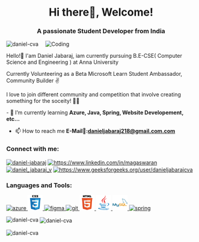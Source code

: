 <h1 align="center">Hi there👋, Welcome!</h1>
<h3 align="center">A passionate Student Developer from India</h3>
<img align="right" alt="Coding" width="400" src="https://cdn.dribbble.com/users/4422816/screenshots/8803765/media/fffb308d1d7a24a8687346c57ae1ff36.gif">
<p align="left"> <img src="https://komarev.com/ghpvc/?username=daniel-cva&label=Profile%20views&color=0e75b6&style=flat" alt="daniel-cva" /> </p>

<p>Hello!👋 I'am Daniel Jabaraj, iam currently pursuing B.E-CSE( Computer Science and Engineering ) at Anna University</p>
<p>Currently Volunteering as a Beta Microsoft Learn Student Ambassador, Community Builder ✌</p>
<p>I love to join different community and competition that involve creating something for the soceity! 🙋‍♂️</p>
- 🌱 I’m currently learning <b>Azure, Java, Spring, Website Developement, etc...</b>

- 📫 How to reach me **E-Mail📧:danieljabaraj218@gmail.com.com**

<h3 align="left">Connect with me:</h3>
<p align="left">
<a href="https://dev.to/daniel-jabaraj" target="blank"><img align="center" src="https://raw.githubusercontent.com/rahuldkjain/github-profile-readme-generator/master/src/images/icons/Social/devto.svg" alt="daniel-jabaraj" height="30" width="40" /></a>
<a href="https://linkedin.com/in/https://www.linkedin.com/in/magaswaran" target="blank"><img align="center" src="https://raw.githubusercontent.com/rahuldkjain/github-profile-readme-generator/master/src/images/icons/Social/linked-in-alt.svg" alt="https://www.linkedin.com/in/magaswaran" height="30" width="40" /></a>
<a href="https://instagram.com/daniel_jabaraj_v" target="blank"><img align="center" src="https://raw.githubusercontent.com/rahuldkjain/github-profile-readme-generator/master/src/images/icons/Social/instagram.svg" alt="daniel_jabaraj_v" height="30" width="40" /></a>
<a href="https://auth.geeksforgeeks.org/user/https://www.geeksforgeeks.org/user/danieljabarajcva" target="blank"><img align="center" src="https://raw.githubusercontent.com/rahuldkjain/github-profile-readme-generator/master/src/images/icons/Social/geeks-for-geeks.svg" alt="https://www.geeksforgeeks.org/user/danieljabarajcva" height="30" width="40" /></a>
</p>

<h3 align="left">Languages and Tools:</h3>
<p align="left"> <a href="https://azure.microsoft.com/en-in/" target="_blank" rel="noreferrer"> <img src="https://www.vectorlogo.zone/logos/microsoft_azure/microsoft_azure-icon.svg" alt="azure" width="40" height="40"/> </a> <a href="https://www.w3schools.com/css/" target="_blank" rel="noreferrer"> <img src="https://raw.githubusercontent.com/devicons/devicon/master/icons/css3/css3-original-wordmark.svg" alt="css3" width="40" height="40"/> </a> <a href="https://www.figma.com/" target="_blank" rel="noreferrer"> <img src="https://www.vectorlogo.zone/logos/figma/figma-icon.svg" alt="figma" width="40" height="40"/> </a> <a href="https://git-scm.com/" target="_blank" rel="noreferrer"> <img src="https://www.vectorlogo.zone/logos/git-scm/git-scm-icon.svg" alt="git" width="40" height="40"/> </a> <a href="https://www.w3.org/html/" target="_blank" rel="noreferrer"> <img src="https://raw.githubusercontent.com/devicons/devicon/master/icons/html5/html5-original-wordmark.svg" alt="html5" width="40" height="40"/> </a> <a href="https://www.java.com" target="_blank" rel="noreferrer"> <img src="https://raw.githubusercontent.com/devicons/devicon/master/icons/java/java-original.svg" alt="java" width="40" height="40"/> </a> <a href="https://www.mysql.com/" target="_blank" rel="noreferrer"> <img src="https://raw.githubusercontent.com/devicons/devicon/master/icons/mysql/mysql-original-wordmark.svg" alt="mysql" width="40" height="40"/> </a> <a href="https://spring.io/" target="_blank" rel="noreferrer"> <img src="https://www.vectorlogo.zone/logos/springio/springio-icon.svg" alt="spring" width="40" height="40"/> </a> </p>

<p><img align="left" src="https://github-readme-stats.vercel.app/api/top-langs?username=daniel-cva&show_icons=true&locale=en&layout=compact" alt="daniel-cva" /></p>

<p>&nbsp;<img align="center" src="https://github-readme-stats.vercel.app/api?username=daniel-cva&show_icons=true&locale=en" alt="daniel-cva" /></p>

<p><img align="center" src="https://github-readme-streak-stats.herokuapp.com/?user=daniel-cva&" alt="daniel-cva" /></p>
